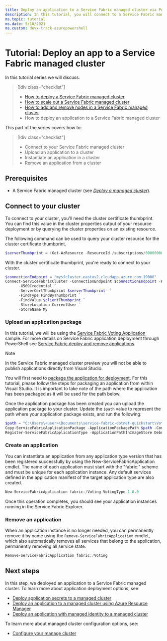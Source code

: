 ```yaml
---
title: Deploy an application to a Service Fabric managed cluster via PowerShell
description: In this tutorial, you will connect to a Service Fabric managed cluster and deploy an application via PowerShell.
ms.topic: tutorial
ms.date: 5/10/2021 
ms.custom: devx-track-azurepowershell
---
```


# Tutorial: Deploy an app to a Service Fabric managed cluster

In this tutorial series we will discuss:

> [!div class="checklist"]
> * [How to deploy a Service Fabric managed cluster](tutorial-managed-cluster-deploy.md)
> * [How to scale out a Service Fabric managed cluster](tutorial-managed-cluster-scale.md)
> * [How to add and remove nodes in a Service Fabric managed cluster](tutorial-managed-cluster-add-remove-node-type.md)
> * How to deploy an application to a Service Fabric managed cluster

This part of the series covers how to:

> [!div class="checklist"]
> * Connect to your Service Fabric managed cluster
> * Upload an application to a cluster
> * Instantiate an application in a cluster
> * Remove an application from a cluster

## Prerequisites

* A Service Fabric managed cluster (see [*Deploy a managed cluster*](tutorial-managed-cluster-deploy.md)).

## Connect to your cluster

To connect to your cluster, you'll need the cluster certificate thumbprint. You can find this value in the cluster properties output of your resource deployment or by querying the cluster properties on an existing resource.

The following command can be used to query your cluster resource for the cluster certificate thumbprint.

```powershell
$serverThumbprint = (Get-AzResource -ResourceId /subscriptions/00000000-0000-0000-0000-000000000000/resourceGroups/myResourceGroup/providers/Microsoft.ServiceFabric/managedclusters/mysfcluster).Properties.clusterCertificateThumbprints
```

With the cluster certificate thumbprint, you're ready to connect to your cluster.

```powershell
$connectionEndpoint = "mysfcluster.eastus2.cloudapp.azure.com:19000"
Connect-ServiceFabricCluster -ConnectionEndpoint $connectionEndpoint -KeepAliveIntervalInSec 10 `
      -X509Credential `
      -ServerCertThumbprint $serverThumbprint  `
      -FindType FindByThumbprint `
      -FindValue $clientThumbprint `
      -StoreLocation CurrentUser `
      -StoreName My

```

### Upload an application package

In this tutorial, we will be using the [Service Fabric Voting Application](https://github.com/Azure-Samples/service-fabric-dotnet-quickstart/tree/voting-sample-no-reverse-proxy) sample. For more details on Service Fabric application deployment through PowerShell see [Service Fabric deploy and remove applications](service-fabric-deploy-remove-applications.md).

> [!NOTE]
> In the Service Fabric managed cluster preview you will not be able to publish applications directly from Visual Studio.

You will first need to [package the application for deployment](service-fabric-package-apps.md). For this tutorial, please follow the steps for packaging an application from within Visual Studio. It is important to take note of the path where the application has been packaged as it will be used for the path below.

Once the application package has been created you can upload the application package to your cluster. Update the `$path` value to represent the path where your application package exists, and run the following:

```powershell
$path = "C:\Users\<user>\Documents\service-fabric-dotnet-quickstart\Voting\pkg\Debug"
Copy-ServiceFabricApplicationPackage -ApplicationPackagePath $path -CompressPackage
Register-ServiceFabricApplicationType -ApplicationPathInImageStore Debug
```

### Create an application

You can instantiate an application from any application type version that has been registered successfully by using the New-ServiceFabricApplication cmdlet. The name of each application must start with the "fabric:" scheme and must be unique for each application instance. Any default services defined in the application manifest of the target application type are also created.

```powershell
New-ServiceFabricApplication fabric:/Voting VotingType 1.0.0
```

Once this operation completes, you should see your application instances running in the Service Fabric Explorer.

### Remove an application

When an application instance is no longer needed, you can permanently remove it by name using the `Remove-ServiceFabricApplication` cmdlet, which also automatically removes all services that belong to the application, permanently removing all service state.

```powershell
Remove-ServiceFabricApplication fabric:/Voting
```

## Next steps

In this step, we deployed an application to a Service Fabric managed cluster. To learn more about application deployment options, see:

* [Deploy application secrets to a managed cluster](how-to-managed-cluster-application-secrets.md)
* [Deploy an application to a managed cluster using Azure Resource Manager](how-to-managed-cluster-app-deployment-template.md)
* [Deploy an application with managed identity to a managed cluster](how-to-managed-cluster-application-managed-identity.md)


To learn more about managed cluster configuration options, see:

* [Configure your manage cluster](how-to-managed-cluster-configuration.md)
